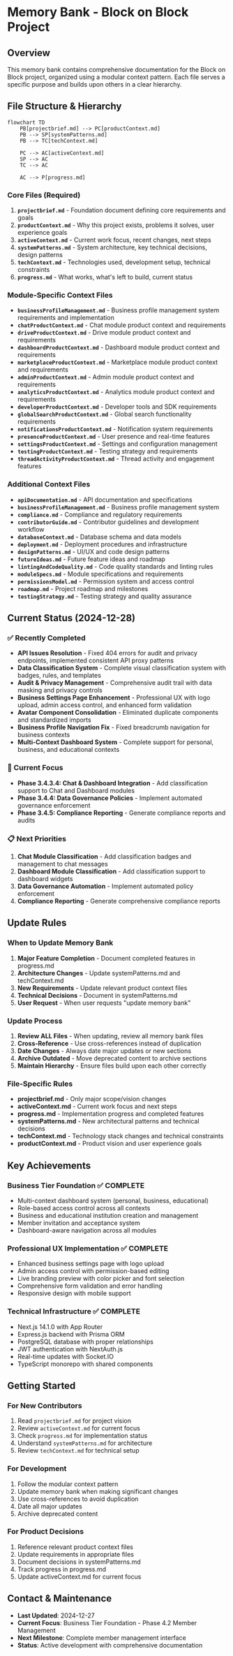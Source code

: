 # Memory Bank - Block on Block Project

## Overview
This memory bank contains comprehensive documentation for the Block on Block project, organized using a modular context pattern. Each file serves a specific purpose and builds upon others in a clear hierarchy.

## File Structure & Hierarchy

```mermaid
flowchart TD
    PB[projectbrief.md] --> PC[productContext.md]
    PB --> SP[systemPatterns.md]
    PB --> TC[techContext.md]
    
    PC --> AC[activeContext.md]
    SP --> AC
    TC --> AC
    
    AC --> P[progress.md]
```

### Core Files (Required)
1. **`projectbrief.md`** - Foundation document defining core requirements and goals
2. **`productContext.md`** - Why this project exists, problems it solves, user experience goals
3. **`activeContext.md`** - Current work focus, recent changes, next steps
4. **`systemPatterns.md`** - System architecture, key technical decisions, design patterns
5. **`techContext.md`** - Technologies used, development setup, technical constraints
6. **`progress.md`** - What works, what's left to build, current status

### Module-Specific Context Files
- **`businessProfileManagement.md`** - Business profile management system requirements and implementation
- **`chatProductContext.md`** - Chat module product context and requirements
- **`driveProductContext.md`** - Drive module product context and requirements
- **`dashboardProductContext.md`** - Dashboard module product context and requirements
- **`marketplaceProductContext.md`** - Marketplace module product context and requirements
- **`adminProductContext.md`** - Admin module product context and requirements
- **`analyticsProductContext.md`** - Analytics module product context and requirements
- **`developerProductContext.md`** - Developer tools and SDK requirements
- **`globalSearchProductContext.md`** - Global search functionality requirements
- **`notificationsProductContext.md`** - Notification system requirements
- **`presenceProductContext.md`** - User presence and real-time features
- **`settingsProductContext.md`** - Settings and configuration management
- **`testingProductContext.md`** - Testing strategy and requirements
- **`threadActivityProductContext.md`** - Thread activity and engagement features

### Additional Context Files
- **`apiDocumentation.md`** - API documentation and specifications
- **`businessProfileManagement.md`** - Business profile management system
- **`compliance.md`** - Compliance and regulatory requirements
- **`contributorGuide.md`** - Contributor guidelines and development workflow
- **`databaseContext.md`** - Database schema and data models
- **`deployment.md`** - Deployment procedures and infrastructure
- **`designPatterns.md`** - UI/UX and code design patterns
- **`futureIdeas.md`** - Future feature ideas and roadmap
- **`lintingAndCodeQuality.md`** - Code quality standards and linting rules
- **`moduleSpecs.md`** - Module specifications and requirements
- **`permissionsModel.md`** - Permission system and access control
- **`roadmap.md`** - Project roadmap and milestones
- **`testingStrategy.md`** - Testing strategy and quality assurance

## Current Status (2024-12-28)

### ✅ Recently Completed
- **API Issues Resolution** - Fixed 404 errors for audit and privacy endpoints, implemented consistent API proxy patterns
- **Data Classification System** - Complete visual classification system with badges, rules, and templates
- **Audit & Privacy Management** - Comprehensive audit trail with data masking and privacy controls
- **Business Settings Page Enhancement** - Professional UX with logo upload, admin access control, and enhanced form validation
- **Avatar Component Consolidation** - Eliminated duplicate components and standardized imports
- **Business Profile Navigation Fix** - Fixed breadcrumb navigation for business contexts
- **Multi-Context Dashboard System** - Complete support for personal, business, and educational contexts

### 🔄 Current Focus
- **Phase 3.4.3.4: Chat & Dashboard Integration** - Add classification support to Chat and Dashboard modules
- **Phase 3.4.4: Data Governance Policies** - Implement automated governance enforcement
- **Phase 3.4.5: Compliance Reporting** - Generate compliance reports and audits

### 📋 Next Priorities
1. **Chat Module Classification** - Add classification badges and management to chat messages
2. **Dashboard Module Classification** - Add classification support to dashboard widgets
3. **Data Governance Automation** - Implement automated policy enforcement
4. **Compliance Reporting** - Generate comprehensive compliance reports

## Update Rules

### When to Update Memory Bank
1. **Major Feature Completion** - Document completed features in progress.md
2. **Architecture Changes** - Update systemPatterns.md and techContext.md
3. **New Requirements** - Update relevant product context files
4. **Technical Decisions** - Document in systemPatterns.md
5. **User Request** - When user requests "update memory bank"

### Update Process
1. **Review ALL Files** - When updating, review all memory bank files
2. **Cross-Reference** - Use cross-references instead of duplication
3. **Date Changes** - Always date major updates or new sections
4. **Archive Outdated** - Move deprecated content to archive sections
5. **Maintain Hierarchy** - Ensure files build upon each other correctly

### File-Specific Rules
- **projectbrief.md** - Only major scope/vision changes
- **activeContext.md** - Current work focus and next steps
- **progress.md** - Implementation progress and completed features
- **systemPatterns.md** - New architectural patterns and technical decisions
- **techContext.md** - Technology stack changes and technical constraints
- **productContext.md** - Product vision and user experience goals

## Key Achievements

### Business Tier Foundation ✅ COMPLETE
- Multi-context dashboard system (personal, business, educational)
- Role-based access control across all contexts
- Business and educational institution creation and management
- Member invitation and acceptance system
- Dashboard-aware navigation across all modules

### Professional UX Implementation ✅ COMPLETE
- Enhanced business settings page with logo upload
- Admin access control with permission-based editing
- Live branding preview with color picker and font selection
- Comprehensive form validation and error handling
- Responsive design with mobile support

### Technical Infrastructure ✅ COMPLETE
- Next.js 14.1.0 with App Router
- Express.js backend with Prisma ORM
- PostgreSQL database with proper relationships
- JWT authentication with NextAuth.js
- Real-time updates with Socket.IO
- TypeScript monorepo with shared components

## Getting Started

### For New Contributors
1. Read `projectbrief.md` for project vision
2. Review `activeContext.md` for current focus
3. Check `progress.md` for implementation status
4. Understand `systemPatterns.md` for architecture
5. Review `techContext.md` for technical setup

### For Development
1. Follow the modular context pattern
2. Update memory bank when making significant changes
3. Use cross-references to avoid duplication
4. Date all major updates
5. Archive deprecated content

### For Product Decisions
1. Reference relevant product context files
2. Update requirements in appropriate files
3. Document decisions in systemPatterns.md
4. Track progress in progress.md
5. Update activeContext.md for current focus

## Contact & Maintenance
- **Last Updated**: 2024-12-27
- **Current Focus**: Business Tier Foundation - Phase 4.2 Member Management
- **Next Milestone**: Complete member management interface
- **Status**: Active development with comprehensive documentation
